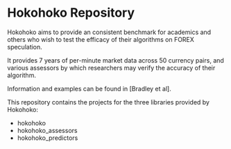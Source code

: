 # Hokohoko Repository

Hokohoko aims to provide an consistent benchmark for academics and others who
wish to test the efficacy of their algorithms on FOREX speculation.

It provides 7 years of per-minute market data across 50 currency pairs, and
various assessors by which researchers may verify the accuracy of their algorithm.

Information and examples can be found in [Bradley et al].

This repository contains the projects for the three libraries provided by
Hokohoko:

* hokohoko
* hokohoko_assessors
* hokohoko_predictors
